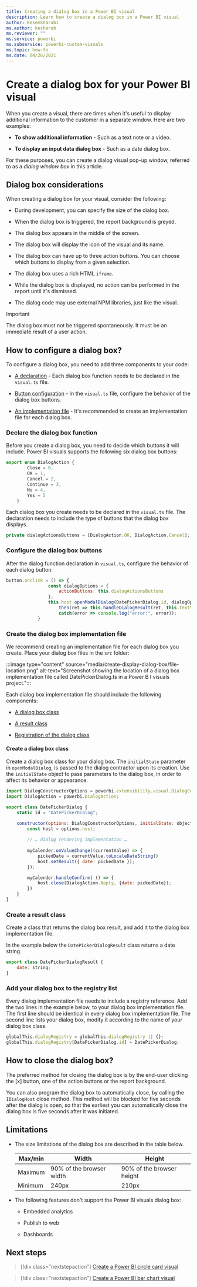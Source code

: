 ```yaml
---
title: Creating a dialog box in a Power BI visual
description: Learn how to create a dialog box in a Power BI visual
author: KesemSharabi
ms.author: kesharab
ms.reviewer: ""
ms.service: powerbi
ms.subservice: powerbi-custom-visuals
ms.topic: how-to
ms.date: 04/26/2021
---
```


# Create a dialog box for your Power BI visual

When you create a visual, there are times when it's useful to display additional information to the customer in a separate window. Here are two examples:

* **To show additional information** - Such as a text note or a video.

* **To display an input data dialog box** - Such as a date dialog box.

For these purposes, you can create a dialog visual pop-up window, referred to as a *dialog window box* in this article.

## Dialog box considerations

When creating a dialog box for your visual, consider the following:

* During development, you can specify the size of the dialog box.

* When the dialog box is triggered, the report background is greyed.

* The dialog box appears in the middle of the screen.

* The dialog box will display the icon of the visual and its name.

* The dialog box can have up to three action buttons. You can choose which buttons to display from a given selection.

* The dialog box uses a rich HTML `iframe`.

* While the dialog box is displayed, no action can be performed in the report until it's dismissed.

* The dialog code may use external NPM libraries, just like the visual.

>[!IMPORTANT]
>The dialog box must not be triggered spontaneously. It must be an immediate result of a user action.

## How to configure a dialog box?

To configure a dialog box, you need to add three components to your code:

* [A declaration](#declare-the-dialog-box-function) - Each dialog box function needs to be declared in the `visual.ts` file.

* [Button configuration](#configure-the-dialog-box-buttons) - In the `visual.ts`  file, configure the behavior of the dialog box buttons.

* [An implementation file](#create-the-dialog-box-implementation-file) - It's recommended to create an implementation file for each dialog box.

### Declare the dialog box function

Before you create a dialog box, you need to decide which buttons it will include. Power BI visuals supports the following six dialog box buttons:

```javascript
export enum DialogAction {
        Close = 0,
        OK = 1,
        Cancel = 2,
        Continue = 3,
        No = 4,
        Yes = 5
    }

```

Each dialog box you create needs to be declared in the `visual.ts` file. The declaration needs to include the type of buttons that the dialog box displays.

```javascript
private dialogActionsButtons = [DialogAction.OK, DialogAction.Cancel];
```

### Configure the dialog box buttons

After the dialog function declaration in `visual.ts`, configure the behavior of each dialog button.

```javascript
button.onclick = () => {
                const dialogOptions = {
                    actionButtons: this.dialogActionsButtons
                };
                this.host.openModalDialog(DatePickerDialog.id, dialogOptions).
                    then(ret => this.handleDialogResult(ret, this.textStartDate)).
                    catch(error => console.log("error:", error));
            }
```

### Create the dialog box implementation file

We recommend creating an implementation file for each dialog box you create. Place your dialog box files in the `src` folder:

:::image type="content" source="media/create-display-dialog-box/file-location.png" alt-text="Screenshot showing the location of a dialog box implementation file called DatePickerDialog.ts in a Power B I visuals project.":::

Each dialog box implementation file should include the following components:

* [A dialog box class](#create-a-dialog-box-class)

* [A result class](#create-a-result-class)

* [Registration of the dialog class](#add-your-dialog-box-to-the-registry-list)

#### Create a dialog box class

Create a dialog box class for your dialog box. The `initialState` parameter in `openModalDialog`, is passed to the dialog contractor upon its creation. Use the `initialState` object to pass parameters to the dialog box, in order to affect its behavior or appearance.

```javascript
import DialogConstructorOptions = powerbi.extensibility.visual.DialogConstructorOptions;
import DialogAction = powerbi.DialogAction;

export class DatePickerDialog {
    static id = "DatePickerDialog";

    constructor(options: DialogConstructorOptions, initialState: object) {
        const host = options.host;
        
        // … dialog rendering implementation …
        
        myCalender.onValueChange((currentValue) => {
            pickedDate = currentValue.toLocaleDateString()
            host.setResult({ date: pickedDate });
        });

        myCalender.handleConfirm( () => {
            host.close(DialogAction.Apply, {date: pickedDate});
        })
    }
}
```

### Create a result class

Create a class that returns the dialog box result, and add it to the dialog box implementation file.

In the example below the `DatePickerDialogResult` class returns a date string.

```javascript
export class DatePickerDialogResult {
    date: string;
}
```

### Add your dialog box to the registry list

Every dialog implementation file needs to include a registry reference. Add the two lines in the example below, to your dialog box implementation file. The first line should be identical in every dialog box implementation file. The second line lists your dialog box, modify it according to the name of your dialog box class.

```javascript
globalThis.dialogRegistry = globalThis.dialogRegistry || {};
globalThis.dialogRegistry[DatePickerDialog.id] = DatePickerDialog;

```

## How to close the dialog box?

The preferred method for closing the dialog box is by the end-user clicking the [x] button, one of the action buttons or the report background.

You can also program the dialog box to automatically close, by calling the `IDialogHost` close method. This method will be blocked for five seconds after the dialog is open, so that the earliest you can automatically close the dialog box is five seconds after it was initiated.

## Limitations

* The size limitations of the dialog box are described in the table below.

    |Max/min |Width                    |Height                    |
    |--------|-------------------------|--------------------------|
    |Maximum |90% of the browser width |90% of the browser height |
    |Minimum |240px                    |210px                     |

* The following features don't support the Power BI visuals dialog box:

    * Embedded analytics

    * Publish to web

    * Dashboards

## Next steps

> [!div class="nextstepaction"]
> [Create a Power BI circle card visual](develop-circle-card.md)

> [!div class="nextstepaction"]
> [Create a Power BI bar chart visual](create-bar-chart.md)
